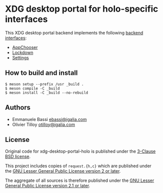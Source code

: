 # XDG desktop portal for holo-specific interfaces

This XDG desktop portal backend implements the following [backend interfaces](https://flatpak.github.io/xdg-desktop-portal/docs/impl-dbus-interfaces.html):

* [AppChooser](https://flatpak.github.io/xdg-desktop-portal/docs/doc-org.freedesktop.impl.portal.AppChooser.html)
* [Lockdown](https://flatpak.github.io/xdg-desktop-portal/docs/doc-org.freedesktop.impl.portal.Lockdown.html)
* [Settings](https://flatpak.github.io/xdg-desktop-portal/docs/doc-org.freedesktop.impl.portal.Settings.html)

## How to build and install

```shell
$ meson setup --prefix /usr _build .
$ meson compile -C _build
$ meson install -C _build --no-rebuild
```

## Authors

* Emmanuele Bassi <ebassi@igalia.com>
* Olivier Tilloy <otilloy@igalia.com>

## License

Original code for xdg-desktop-portal-holo is published under the [3-Clause BSD license](LICENSES/BSD-3-Clause.txt).

This project includes copies of `request.{h,c}` which are published under the [GNU Lesser General Public License version 2 or later](LICENSES/LGPL-2.1-or-later.txt).

The aggregate of all sources is therefore published under the [GNU Lesser General Public License version 2.1 or later](LICENSES/LGPL-2.1-or-later.txt).

